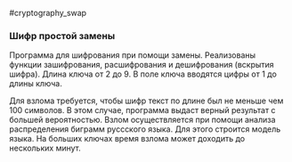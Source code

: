 #cryptography_swap
### Шифр простой замены

Программа для шифрования при помощи замены. 
Реализованы функции зашифрования, расшифрования и дешифрования (вскрытия шифра).
Длина ключа от 2 до 9. В поле ключа вводятся цифры от 1 до длины ключа.

Для взлома требуется, чтобы шифр текст по длине был не меньше чем 100 символов. В этом случае, программа выдаст верный результат с большей вероятностью.
Взлом осуществляется при помощи анализа распределения биграмм руссского языка. Для этого строится модель языка. На больших ключах время взлома может доходить до нескольких минут.

